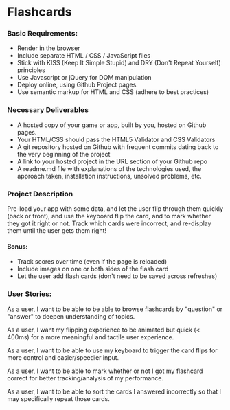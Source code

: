 # Flashcards

### Basic Requirements:

* Render in the browser
* Include separate HTML / CSS / JavaScript files
* Stick with KISS (Keep It Simple Stupid) and DRY (Don't Repeat Yourself) principles
* Use Javascript or jQuery for DOM manipulation
* Deploy online, using Github Project pages.
* Use semantic markup for HTML and CSS (adhere to best practices)


### Necessary Deliverables

* A hosted copy of your game or app, built by you, hosted on Github pages.
* Your HTML/CSS should pass the HTML5 Validator and CSS Validators
* A git repository hosted on Github with frequent commits dating back to the very beginning of the project
* A link to your hosted project in the URL section of your Github repo
* A readme.md file with explanations of the technologies used, the approach taken, installation instructions, unsolved problems, etc.


### Project Description

Pre-load your app with some data, and let the user flip through them quickly (back or front), and use the keyboard flip the card, and to mark whether they got it right or not. Track which cards were incorrect, and re-display them until the user gets them right!

#### Bonus:

* Track scores over time (even if the page is reloaded)
* Include images on one or both sides of the flash card
* Let the user add flash cards (don't need to be saved across refreshes)


### User Stories:

As a user, I want to be able to be able to browse flashcards by "question" or "answer" to deepen understanding of topics.

As a user, I want my flipping experience to be animated but quick (< 400ms) for a more meaningful and tactile user experience.

As a user, I want to be able to use my keyboard to trigger the card flips for more control and easier/speedier input.

As a user, I want to be able to mark whether or not I got my flashcard correct for better tracking/analysis of my performance.

As a user, I want to be able to sort the cards I answered incorrectly so that I may specifically repeat those cards.
